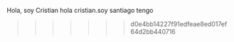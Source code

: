 Hola, soy Cristian
hola cristian.soy santiago tengo 
>>>>>>> d0e4bb14227f91edfeae8ed017ef64d2bb440716
